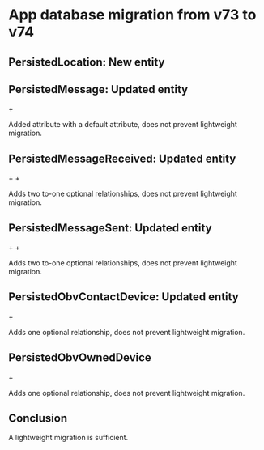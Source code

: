 # App database migration from v73 to v74

## PersistedLocation: New entity

## PersistedMessage: Updated entity

+<attribute name="isLocation" attributeType="Boolean" defaultValueString="NO" usesScalarValueType="YES"/>

Added attribute with a default attribute, does not prevent lightweight migration.

## PersistedMessageReceived: Updated entity

+<relationship name="locationContinuousReceived" optional="YES" maxCount="1" deletionRule="Nullify" destinationEntity="PersistedLocationContinuousReceived" inverseName="receivedMessages" inverseEntity="PersistedLocationContinuousReceived"/>
+<relationship name="locationOneShotReceived" optional="YES" maxCount="1" deletionRule="Cascade" destinationEntity="PersistedLocationOneShotReceived" inverseName="receivedMessage" inverseEntity="PersistedLocationOneShotReceived"/>

Adds two to-one optional relationships, does not prevent lightweight migration.

## PersistedMessageSent: Updated entity

+<relationship name="locationContinuousSent" optional="YES" maxCount="1" deletionRule="Nullify" destinationEntity="PersistedLocationContinuousSent" inverseName="sentMessages" inverseEntity="PersistedLocationContinuousSent"/>
+<relationship name="locationOneShotSent" optional="YES" maxCount="1" deletionRule="Cascade" destinationEntity="PersistedLocationOneShotSent" inverseName="sentMessage" inverseEntity="PersistedLocationOneShotSent"/>

Adds two to-one optional relationships, does not prevent lightweight migration.

## PersistedObvContactDevice: Updated entity

+<relationship name="location" optional="YES" maxCount="1" deletionRule="Cascade" destinationEntity="PersistedLocationContinuousReceived" inverseName="contactDevice" inverseEntity="PersistedLocationContinuousReceived"/>

Adds one optional relationship, does not prevent lightweight migration.

## PersistedObvOwnedDevice

+<relationship name="location" optional="YES" maxCount="1" deletionRule="Cascade" destinationEntity="PersistedLocationContinuousSent" inverseName="ownedDevice" inverseEntity="PersistedLocationContinuousSent"/>

Adds one optional relationship, does not prevent lightweight migration.

## Conclusion

A lightweight migration is sufficient.
